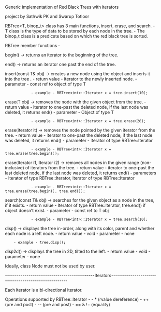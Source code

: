 Generic implementation of Red Black Trees with iterators

project by Sathwik PK and Swarup Totloor

RBTree<T, binop_t> class has 3 main functions, insert, erase, and search.
	- T class is the type of data to be stored by each node in the tree.
	- The binop_t class is a predicate based on which the red black tree is sorted.

RBTree member functions - 

begin() -> returns an iterator to the beginning of the tree.

end() -> returns an iterator one past the end of the tree.

insert(const T& obj) -> creates a new node using the object and inserts it into the tree .
                - return value - iterator to the newly inserted node.
                - parameter - const ref to object of type T

                - example - RBTree<int>::Iterator x = tree.insert(10);

erase(T obj) -> removes the node with the given object from the tree. 
                - return value - iterator to one-past the deleted node, if the last node was deleted, it returns end()
                - parameter - Object of type T

                - example - RBTree<int>::Iterator x = tree.erase(20);

erase(Iterator it) -> removes the node pointed by the given iterator from the tree.
                - return value - iterator to one-past the deleted node, if the last node was deleted, it returns end()
                - parameter - Iterator of type RBTree<T>::Iterator

                - example - RBTree<int>::Iterator x = tree.erase(tree.begin());

erase(Iterator i1, Iterator i2) -> removes all nodes in the given range (non-inclusive) of iterators from the tree.
                - return value - iterator to one-past the last deleted node, if the last node was deleted, it returns end()
                - parameters - Iterator of type RBTree<T>::Iterator, Iterator of type RBTree<T>::Iterator

                - example - RBTree<int>::Iterator x = tree.erase(tree.begin(), tree.end());

search(const T& obj) -> searches for the given object as a node in the tree, if it exists.
                - return value - Iterator of type RBTree<T>::Iterator, tree.end() if object doesn't exist.
                - parameter - const ref to T obj

                - example - RBTree<int>::Iterator x = tree.search(10);

disp() -> displays the tree in-order, along with its color, parent and whether each node is a left node.
        - return value - void
        - parameter - none

        - example - tree.disp();

disp2d() -> displays the tree in 2D, tilted to the left.
		- return value - void
		- parameter - none


Ideally, class Node must not be used by user.

----------------------------------------------Iterators-------------------------------------------------------

Each iterator is a bi-directional iterator.

Operations supported by RBTree<T>::Iterator - 
    - * (rvalue dereference)
    - ++ (pre and post)
    - -- (pre and post)
    - == & != (equality)
